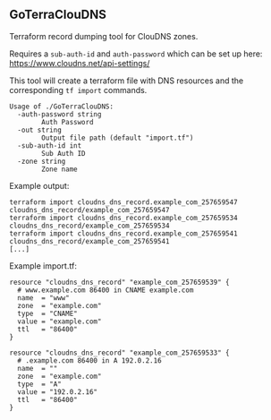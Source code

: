 ## GoTerraClouDNS

Terraform record dumping tool for ClouDNS zones.

Requires a `sub-auth-id` and `auth-password` which can be set up here: https://www.cloudns.net/api-settings/

This tool will create a terraform file with DNS resources and the corresponding `tf import` commands.

```
Usage of ./GoTerraClouDNS:
  -auth-password string
    	Auth Password
  -out string
    	Output file path (default "import.tf")
  -sub-auth-id int
    	Sub Auth ID
  -zone string
    	Zone name
```

Example output:
```
terraform import cloudns_dns_record.example_com_257659547 cloudns_dns_record/example_com_257659547
terraform import cloudns_dns_record.example_com_257659534 cloudns_dns_record/example_com_257659534
terraform import cloudns_dns_record.example_com_257659541 cloudns_dns_record/example_com_257659541
[...]
```

Example import.tf:
```
resource "cloudns_dns_record" "example_com_257659539" {
  # www.example.com 86400 in CNAME example.com
  name  = "www"
  zone  = "example.com"
  type  = "CNAME"
  value = "example.com"
  ttl   = "86400"
}

resource "cloudns_dns_record" "example_com_257659533" {
  # .example.com 86400 in A 192.0.2.16
  name  = ""
  zone  = "example.com"
  type  = "A"
  value = "192.0.2.16"
  ttl   = "86400"
}
```